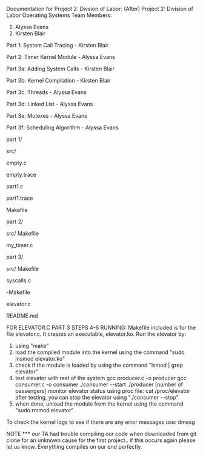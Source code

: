 Documentation for Project 2: 
Divsion of Labor: (After)
Project 2: Division of Labor
Operating Systems
Team Members:
1. Alyssa Evans
2. Kirsten Blair

Part 1: System Call Tracing - Kirsten Blair

Part 2: Timer Kernel Module - Alyssa Evans

Part 3a: Adding System Calls - Kirsten Blair 

Part 3b: Kernel Compilation - Kirsten Blair

Part 3c: Threads - Alyssa Evans

Part 3d: Linked List - Alyssa Evans

Part 3e: Mutexes - Alyssa Evans

Part 3f: Scheduling Algorithm - Alyssa Evans 


part 1/ 

src/

empty.c

empty.trace

part1.c

part1.trace

Makefile


part 2/

src/
Makefile

my_timer.c


part 3/

src/
Makefile

syscalls.c

-Makefile

elevator.c


README.md

FOR ELEVATOR.C PART 3 STEPS 4-6 RUNNING:
Makefile included is for the file elevator.c. It creates an executable, elevator.ko. Run the elevator by: 
1. using "make"
2. load the compiled module into the kernel using the command "sudo insmod elevator.ko"
3. check if the module is loaded by using the command "lsmod | grep elevator"
4. test elevator with rest of the system
      gcc producer.c -o producer
      gcc consumer.c -o consumer
      ./consumer --start
      ./producer [number of passengers]
   monitor elevator status using proc file:
       cat /proc/elevator
   after testing, you can stop the elevator using "./consumer --stop"
6. when done, unload the module from the kernel using the command "sudo rmmod elevator"

To check the kernel logs to see if there are any error messages use: dmesg 


NOTE *** our TA had trouble compiling our code when downloaded from git clone for an unknown cause for the first project.. if this occurs again please let us know. Everything compiles on our end perfectly. 
